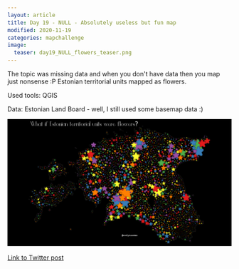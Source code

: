 ```yaml
---
layout: article
title: Day 19 - NULL - Absolutely useless but fun map
modified: 2020-11-19
categories: mapchallenge
image:
  teaser: day19_NULL_flowers_teaser.png
---
```


The topic was missing data and when you don't have data then you map just nonsense :P Estonian territorial units mapped as flowers.

Used tools: QGIS

Data: Estonian Land Board - well, I still used some basemap data :)


![image of categories](../../images/day19_null_flowers.png)

[Link to Twitter post](https://twitter.com/evelynuuemaa/status/1329318850173816832)
